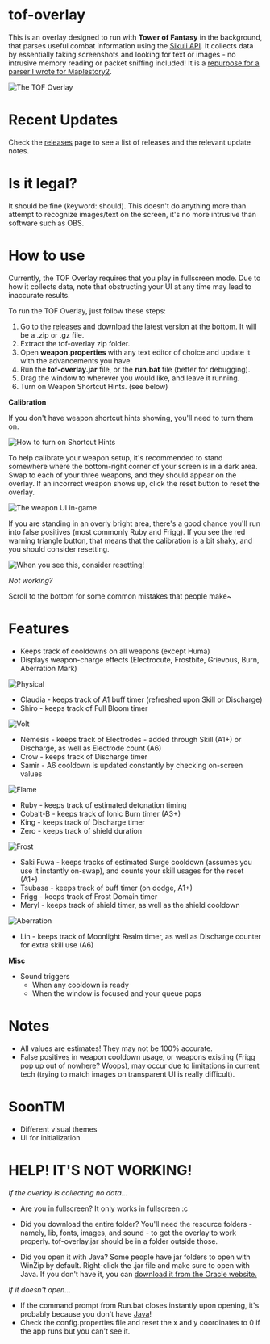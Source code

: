 # tof-overlay
This is an overlay designed to run with **Tower of Fantasy** in the background, that parses useful combat information using the [Sikuli API](http://doc.sikuli.org/). It collects data by essentially taking screenshots and looking for text or images - no intrusive memory reading or packet sniffing included! It is a [repurpose for a parser I wrote for Maplestory2](https://github.com/Maygi/ms2combatanalyzer).

![The TOF Overlay](https://cdn.discordapp.com/attachments/549708292423811074/1047454023881592912/image.png)

# Recent Updates
Check the [releases](https://github.com/Maygi/tof-overlay/releases) page to see a list of releases and the relevant update notes.

# Is it legal?
It should be fine (keyword: should). This doesn't do anything more than attempt to recognize images/text on the screen, it's no more intrusive than software such as OBS.

# How to use
Currently, the TOF Overlay requires that you play in fullscreen mode. Due to how it collects data, note that obstructing your UI at any time may lead to inaccurate results.

To run the TOF Overlay, just follow these steps:

1. Go to the [releases](https://github.com/Maygi/tof-overlay/releases) and download the latest version at the bottom. It will be a .zip or .gz file.
2. Extract the tof-overlay zip folder.
3. Open **weapon.properties** with any text editor of choice and update it with the advancements you have. 
4. Run the **tof-overlay.jar** file, or the **run.bat** file (better for debugging).
5. Drag the window to wherever you would like, and leave it running.
6. Turn on Weapon Shortcut Hints. (see below)

**Calibration**

If you don't have weapon shortcut hints showing, you'll need to turn them on.

![How to turn on Shortcut Hints](https://cdn.discordapp.com/attachments/549708292423811074/1047725194892021850/image.png)

To help calibrate your weapon setup, it's recommended to stand somewhere where the bottom-right corner of your screen is in a dark area. Swap to each of your three weapons, and they should appear on the overlay. If an incorrect weapon shows up, click the reset button to reset the overlay.

![The weapon UI in-game](https://cdn.discordapp.com/attachments/549708292423811074/1047454158850117672/image.png)

If you are standing in an overly bright area, there's a good chance you'll run into false positives (most commonly Ruby and Frigg). If you see the red warning triangle button, that means that the calibration is a bit shaky, and you should consider resetting.

![When you see this, consider resetting!](https://cdn.discordapp.com/attachments/549708292423811074/1047643392949108816/image.png)

*Not working?*

Scroll to the bottom for some common mistakes that people make~

# Features
* Keeps track of cooldowns on all weapons (except Huma)
* Displays weapon-charge effects (Electrocute, Frostbite, Grievous, Burn, Aberration Mark)

![Physical](https://cdn.discordapp.com/attachments/549708292423811074/1047449489230807091/grievous.png)
* Claudia - keeps track of A1 buff timer (refreshed upon Skill or Discharge)
* Shiro - keeps track of Full Bloom timer

![Volt](https://cdn.discordapp.com/attachments/549708292423811074/1047449490610720848/electrocute.png)
* Nemesis - keeps track of Electrodes - added through Skill (A1+) or Discharge, as well as Electrode count (A6)
* Crow - keeps track of Discharge timer 
* Samir - A6 cooldown is updated constantly by checking on-screen values

![Flame](https://cdn.discordapp.com/attachments/549708292423811074/1047449490187104267/burn.png)
* Ruby - keeps track of estimated detonation timing
* Cobalt-B - keeps track of Ionic Burn timer (A3+)
* King - keeps track of Discharge timer
* Zero - keeps track of shield duration

![Frost](https://cdn.discordapp.com/attachments/549708292423811074/1047449491101462558/frostbite.png)
* Saki Fuwa - keeps tracks of estimated Surge cooldown (assumes you use it instantly on-swap), and counts your skill usages for the reset (A1+)
* Tsubasa - keeps track of buff timer (on dodge, A1+)
* Frigg - keeps track of Frost Domain timer
* Meryl - keeps track of shield timer, as well as the shield cooldown

![Aberration](https://cdn.discordapp.com/attachments/549708292423811074/1047450104111575061/aberration.png)
* Lin - keeps track of Moonlight Realm timer, as well as Discharge counter for extra skill use (A6)

**Misc**

* Sound triggers
  * When any cooldown is ready
  * When the window is focused and your queue pops

# Notes
* All values are estimates! They may not be 100% accurate.
* False positives in weapon cooldown usage, or weapons existing (Frigg pop up out of nowhere? Woops), may occur due to limitations in current tech (trying to match images on transparent UI is really difficult).

# SoonTM
* Different visual themes
* UI for initialization

# HELP! IT'S NOT WORKING!

*If the overlay is collecting no data...*
* Are you in fullscreen? It only works in fullscreen :c

* Did you download the entire folder? You'll need the resource folders - namely, lib, fonts, images, and sound - to get the overlay to work properly. tof-overlay.jar should be in a folder outside those.
* Did you open it with Java? Some people have jar folders to open with WinZip by default. Right-click the .jar file and make sure to open with Java. If you don't have it, you can [download it from the Oracle website.](https://www.java.com/en/download/)

*If it doesn't open...*
 * If the command prompt from Run.bat closes instantly upon opening, it's probably because you don't have [Java](https://www.java.com/en/download/)!
 * Check the config.properties file and reset the x and y coordinates to 0 if the app runs but you can't see it.